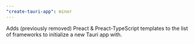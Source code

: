 ```yaml
---
"create-tauri-app": minor
---
```


Adds (previously removed) Preact & Preact-TypeScript templates to the list of frameworks to initialize a new Tauri app with.
